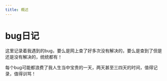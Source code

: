 ```yaml
---
title: 概述
---
```

# bug日记

这里记录着我遇到的bug，要么是网上查了好多次没有解决的，要么是查到了但是还是没有解决的，统统都有！

每个bug可能都浪费了我人生当中宝贵的一天，两天甚至三四天的时间，值得记录，值得训骂！